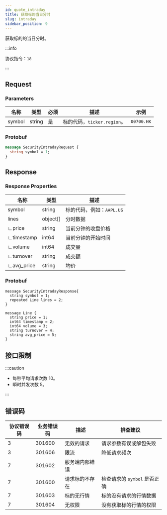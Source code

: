 ```yaml
---
id: quote_intraday
title: 获取标的当日分时
slug: intraday
sidebar_position: 9
---
```


获取标的的当日分时。

:::info

协议指令：`18`

:::

## Request

### Parameters

| 名称   | 类型   | 必须 | 描述                        | 示例       |
| ------ | ------ | ---- | --------------------------- | ---------- |
| symbol | string | 是   | 标的代码，`ticker.region`。 | `00700.HK` |

### Protobuf

```protobuf
message SecurityIntradayRequest {
  string symbol = 1;
}
```

## Response

### Response Properties

| 名称       | 类型     | 描述                      |
| ---------- | -------- | ------------------------- |
| symbol     | string   | 标的代码，例如：`AAPL.US` |
| lines      | object[] | 分时数据                  |
| ∟price     | string   | 当前分钟的收盘价格        |
| ∟timestamp | int64    | 当前分钟的开始时间        |
| ∟volume    | int64    | 成交量                    |
| ∟turnover  | string   | 成交额                    |
| ∟avg_price | string   | 均价                      |

### Protobuf

```
message SecurityIntradayResponse{
  string symbol = 1;
  repeated Line lines = 2;
}

message Line {
  string price = 1;
  int64 timestamp = 2;
  int64 volume = 3;
  string turnover = 4;
  string avg_price = 5;
}
```

## 接口限制

:::caution

- 每秒平均请求次数 10。
- 瞬时并发次数 5。

:::

## 错误码

| 协议错误码 | 业务错误码 | 描述           | 排查建议                     |
| ---------- | ---------- | -------------- | ---------------------------- |
| 3          | 301600     | 无效的请求     | 请求参数有误或解包失败       |
| 3          | 301606     | 限流           | 降低请求频次                 |
| 7          | 301602     | 服务端内部错误 |                              |
| 7          | 301600     | 请求标的不存在 | 检查请求的 `symbol` 是否正确 |
| 7          | 301603     | 标的无行情     | 标的没有请求的行情数据       |
| 7          | 301604     | 无权限         | 没有获取标的行情的权限       |
